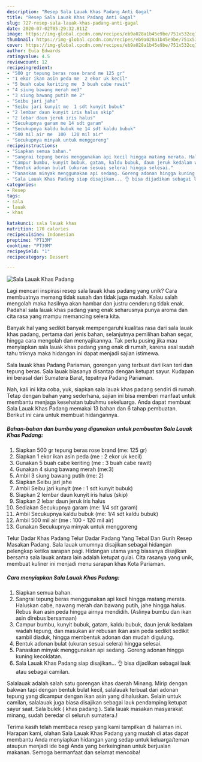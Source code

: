 ```yaml
---
description: "Resep Sala Lauak Khas Padang Anti Gagal"
title: "Resep Sala Lauak Khas Padang Anti Gagal"
slug: 727-resep-sala-lauak-khas-padang-anti-gagal
date: 2020-07-02T05:29:32.811Z
image: https://img-global.cpcdn.com/recipes/eb9a028a1b45e9be/751x532cq70/sala-lauak-khas-padang-foto-resep-utama.jpg
thumbnail: https://img-global.cpcdn.com/recipes/eb9a028a1b45e9be/751x532cq70/sala-lauak-khas-padang-foto-resep-utama.jpg
cover: https://img-global.cpcdn.com/recipes/eb9a028a1b45e9be/751x532cq70/sala-lauak-khas-padang-foto-resep-utama.jpg
author: Eula Edwards
ratingvalue: 4.5
reviewcount: 12
recipeingredient:
- "500 gr tepung beras rose brand me 125 gr"
- "1 ekor ikan asin peda me  2 ekor uk kecil"
- "5 buah cabe keriting me  3 buah cabe rawit"
- "4 siung bawang merah me3"
- "3 siung bawang putih me 2"
- "Seibu jari jahe"
- "Seibu jari kunyit me  1 sdt kunyit bubuk"
- "2 lembar daun kunyit iris halus skip"
- "2 lebar daun jeruk iris halus"
- "Secukupnya garam me 14 sdt garam"
- "Secukupnya kaldu bubuk me 14 sdt kaldu bubuk"
- "500 mil air me  100  120 mil air"
- "Secukupnya minyak untuk menggoreng"
recipeinstructions:
- "Siapkan semua bahan."
- "Sangrai tepung beras menggunakan api kecil hingga matang merata. Haluskan cabe, nawang merah dan bawang putih, jahe hingga halus. Rebus ikan asin peda hingga airnya mendidih. (Aslinya bumbu dan ikan asin direbus bersamaan)"
- "Campur bumbu, kunyit bubuk, gatam, kaldu bubuk, daun jeruk kedalam wadah tepung, dan masukan air rebusan ikan asin peda sedikit sedikit sambil diaduk, hingga membentuk adonan dan mudah digulung."
- "Bentuk adonan bulat (ukuran sesuai selera) hingga selesai."
- "Panaskan minyak menggunakan api sedang. Goreng adonan hingga kuning kecoklatan."
- "Sala Lauak Khas Padang siap disajikan... 👌 bisa dijadikan sebagai lauk atau sebagai camilan."
categories:
- Resep
tags:
- sala
- lauak
- khas

katakunci: sala lauak khas 
nutrition: 170 calories
recipecuisine: Indonesian
preptime: "PT13M"
cooktime: "PT39M"
recipeyield: "1"
recipecategory: Dessert

---
```



![Sala Lauak Khas Padang](https://img-global.cpcdn.com/recipes/eb9a028a1b45e9be/751x532cq70/sala-lauak-khas-padang-foto-resep-utama.jpg)

Lagi mencari inspirasi resep sala lauak khas padang yang unik? Cara membuatnya memang tidak susah dan tidak juga mudah. Kalau salah mengolah maka hasilnya akan hambar dan justru cenderung tidak enak. Padahal sala lauak khas padang yang enak seharusnya punya aroma dan cita rasa yang mampu memancing selera kita.

Banyak hal yang sedikit banyak mempengaruhi kualitas rasa dari sala lauak khas padang, pertama dari jenis bahan, selanjutnya pemilihan bahan segar, hingga cara mengolah dan menyajikannya. Tak perlu pusing jika mau menyiapkan sala lauak khas padang yang enak di rumah, karena asal sudah tahu triknya maka hidangan ini dapat menjadi sajian istimewa.

Sala lauak khas Padang Pariaman, gorengan yang terbuat dari ikan teri dan tepung beras. Sala lauak biasanya disantap dengan ketupat sayur. Kudapan ini berasal dari Sumatera Barat, tepatnya Padang Pariaman.


Nah, kali ini kita coba, yuk, siapkan sala lauak khas padang sendiri di rumah. Tetap dengan bahan yang sederhana, sajian ini bisa memberi manfaat untuk membantu menjaga kesehatan tubuhmu sekeluarga. Anda dapat membuat Sala Lauak Khas Padang memakai 13 bahan dan 6 tahap pembuatan. Berikut ini cara untuk membuat hidangannya.

<!--inarticleads1-->

##### Bahan-bahan dan bumbu yang digunakan untuk pembuatan Sala Lauak Khas Padang:

1. Siapkan 500 gr tepung beras rose brand (me: 125 gr)
1. Siapkan 1 ekor ikan asin peda (me : 2 ekor uk kecil)
1. Gunakan 5 buah cabe keriting (me : 3 buah cabe rawit)
1. Gunakan 4 siung bawang merah (me:3)
1. Ambil 3 siung bawang putih (me: 2)
1. Siapkan Seibu jari jahe
1. Ambil Seibu jari kunyit (me : 1 sdt kunyit bubuk)
1. Siapkan 2 lembar daun kunyit iris halus (skip)
1. Siapkan 2 lebar daun jeruk iris halus
1. Sediakan Secukupnya garam (me: 1/4 sdt garam)
1. Ambil Secukupnya kaldu bubuk (me: 1/4 sdt kaldu bubuk)
1. Ambil 500 mil air (me : 100 - 120 mil air)
1. Gunakan Secukupnya minyak untuk menggoreng


Telur Dadar Khas Padang Telur Dadar Padang Yang Tebal Dan Gurih Resep Masakan Padang. Sala lauak umumnya disajikan sebagai hidangan pelengkap ketika sarapan pagi. Hidangan utama yang biasanya disajikan bersama sala lauak antara lain adalah ketupat gulai. Cita rasanya yang unik, membuat kuliner ini menjadi menu sarapan khas Kota Pariaman. 

<!--inarticleads2-->

##### Cara menyiapkan Sala Lauak Khas Padang:

1. Siapkan semua bahan.
1. Sangrai tepung beras menggunakan api kecil hingga matang merata. Haluskan cabe, nawang merah dan bawang putih, jahe hingga halus. Rebus ikan asin peda hingga airnya mendidih. (Aslinya bumbu dan ikan asin direbus bersamaan)
1. Campur bumbu, kunyit bubuk, gatam, kaldu bubuk, daun jeruk kedalam wadah tepung, dan masukan air rebusan ikan asin peda sedikit sedikit sambil diaduk, hingga membentuk adonan dan mudah digulung.
1. Bentuk adonan bulat (ukuran sesuai selera) hingga selesai.
1. Panaskan minyak menggunakan api sedang. Goreng adonan hingga kuning kecoklatan.
1. Sala Lauak Khas Padang siap disajikan... 👌 bisa dijadikan sebagai lauk atau sebagai camilan.


Salalauak adalah salah satu gorengan khas daerah Minang. Mirip dengan bakwan tapi dengan bentuk bulat kecil, salalauak terbuat dari adonan tepung yang dicampur dengan ikan asin yang dihaluskan. Selain untuk camilan, salalauak juga biasa disajikan sebagai lauk pendamping ketupat sayur saat. Sala bulek ( khas padang ). Sala lauak masakan masyarakat minang, sudah beredar di seluruh sumatera.! 

Terima kasih telah membaca resep yang kami tampilkan di halaman ini. Harapan kami, olahan Sala Lauak Khas Padang yang mudah di atas dapat membantu Anda menyiapkan hidangan yang sedap untuk keluarga/teman ataupun menjadi ide bagi Anda yang berkeinginan untuk berjualan makanan. Semoga bermanfaat dan selamat mencoba!
